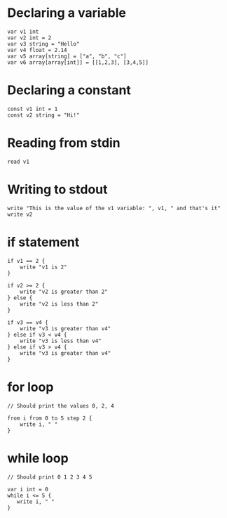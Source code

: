 # Declaring a variable

```
var v1 int
var v2 int = 2
var v3 string = "Hello"
var v4 float = 2.14
var v5 array[string] = ["a", "b", "c"]
var v6 array[array[int]] = [[1,2,3], [3,4,5]]
```

# Declaring a constant

```
const v1 int = 1
const v2 string = "Hi!"
```

# Reading from stdin

```
read v1
```

# Writing to stdout

```
write "This is the value of the v1 variable: ", v1, " and that's it" 
write v2
```

# if statement

```
if v1 == 2 {
    write "v1 is 2"
}

if v2 >= 2 {
    write "v2 is greater than 2"
} else {
    write "v2 is less than 2"
}

if v3 == v4 {
    write "v3 is greater than v4"
} else if v3 < v4 {
    write "v3 is less than v4"
} else if v3 > v4 {
    write "v3 is greater than v4"
}
```

# for loop

```
// Should print the values 0, 2, 4

from i from 0 to 5 step 2 {
    write i, " "
}
```

# while loop

```
// Should print 0 1 2 3 4 5

var i int = 0
while i <= 5 {
   write i, " " 
}
```
